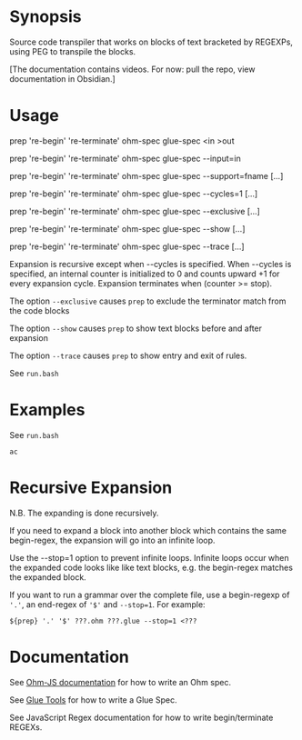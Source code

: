 # Synopsis

Source code transpiler that works on blocks of text bracketed by REGEXPs, using PEG to transpile the blocks.

[The documentation contains videos.  For now: pull the repo, view documentation in Obsidian.]

# Usage

prep 're-begin' 're-terminate' ohm-spec glue-spec \<in \>out

prep 're-begin' 're-terminate' ohm-spec glue-spec --input=in

prep 're-begin' 're-terminate' ohm-spec glue-spec --support=fname [...]

prep 're-begin' 're-terminate' ohm-spec glue-spec --cycles=1 [...]

prep 're-begin' 're-terminate' ohm-spec glue-spec --exclusive [...]

prep 're-begin' 're-terminate' ohm-spec glue-spec --show [...]

prep 're-begin' 're-terminate' ohm-spec glue-spec --trace [...]

Expansion is recursive except when --cycles is specified. When --cycles is specified, an internal counter is initialized to 0 and counts upward +1 for every expansion cycle. Expansion terminates when (counter >= stop). 

The option `--exclusive` causes `prep` to exclude the terminator match from the code blocks

The option `--show` causes `prep` to show text blocks before and after expansion

The option `--trace` causes `prep` to show entry and exit of rules.

See `run.bash` 

# Examples

See `run.bash`

```
ac
```

# Recursive Expansion
N.B. The expanding is done recursively.  

If you need to expand a block into another block which contains the same begin-regex, the expansion will go into an infinite loop. 

Use the --stop=1 option to prevent infinite loops.  Infinite loops occur when the expanded code looks like like text blocks, e.g. the begin-regex matches the expanded block.

If you want to run a grammar over the complete file, use a begin-regexp of `'.'`, an end-regex of `'$'` and `--stop=1`.  For example:
```
${prep} '.' '$' ???.ohm ???.glue --stop=1 <???
```

# Documentation

See [Ohm-JS documentation](https://github.com/harc/ohm) for how to write an Ohm spec.

See [Glue Tools](https://guitarvydas.github.io/2021/04/11/Glue-Tool.html) for how to write a Glue Spec.

See JavaScript Regex documentation for how to write begin/terminate REGEXs.

